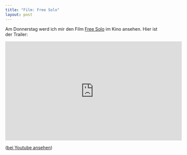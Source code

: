 ```yaml
---
title: "Film: Free Solo"
layout: post
---
```


Am Donnerstag werd ich mir den Film [Free Solo][0] im Kino ansehen. Hier ist der Trailer:

<iframe width="560" height="315" src="https://www.youtube-nocookie.com/embed/ZEn-_gXvpJ8" frameborder="0" allow="accelerometer; autoplay; encrypted-media; gyroscope; picture-in-picture" allowfullscreen></iframe>

([bei Youtube ansehen][1])

[0]: https://www.nationalgeographic.com/films/free-solo/
[1]: https://www.youtube.com/watch?v=ZEn-_gXvpJ8
